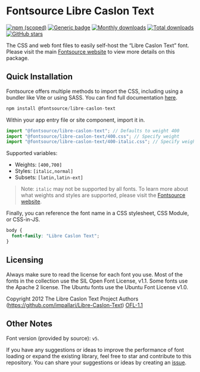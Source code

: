# Fontsource Libre Caslon Text

[![npm (scoped)](https://img.shields.io/npm/v/@fontsource/libre-caslon-text?color=brightgreen)](https://www.npmjs.com/package/@fontsource/libre-caslon-text) [![Generic badge](https://img.shields.io/badge/fontsource-passing-brightgreen)](https://github.com/fontsource/fontsource) [![Monthly downloads](https://badgen.net/npm/dm/@fontsource/libre-caslon-text)](https://github.com/fontsource/fontsource) [![Total downloads](https://badgen.net/npm/dt/@fontsource/libre-caslon-text)](https://github.com/fontsource/fontsource) [![GitHub stars](https://img.shields.io/github/stars/fontsource/fontsource.svg?style=social&label=Star)](https://github.com/fontsource/fontsource/stargazers)

The CSS and web font files to easily self-host the “Libre Caslon Text” font. Please visit the main [Fontsource website](https://fontsource.org/fonts/libre-caslon-text) to view more details on this package.

## Quick Installation

Fontsource offers multiple methods to import the CSS, including using a bundler like Vite or using SASS. You can find full documentation [here](https://fontsource.org/docs/getting-started/introduction).

```javascript
npm install @fontsource/libre-caslon-text
```

Within your app entry file or site component, import it in.

```javascript
import "@fontsource/libre-caslon-text"; // Defaults to weight 400
import "@fontsource/libre-caslon-text/400.css"; // Specify weight
import "@fontsource/libre-caslon-text/400-italic.css"; // Specify weight and style
```

Supported variables:
- Weights: `[400,700]`
- Styles: `[italic,normal]`
- Subsets: `[latin,latin-ext]`

> Note: `italic` may not be supported by all fonts. To learn more about what weights and styles are supported, please visit the [Fontsource website](https://fontsource.org/fonts/libre-caslon-text).

Finally, you can reference the font name in a CSS stylesheet, CSS Module, or CSS-in-JS.

```css
body {
  font-family: "Libre Caslon Text";
}
```

## Licensing
Always make sure to read the license for each font you use. Most of the fonts in the collection use the SIL Open Font License, v1.1. Some fonts use the Apache 2 license. The Ubuntu fonts use the Ubuntu Font License v1.0.

Copyright 2012 The Libre Caslon Text Project Authors (https://github.com/impallari/Libre-Caslon-Text)
[OFL-1.1](https://openfontlicense.org)

## Other Notes
Font version (provided by source): `v5`.

If you have any suggestions or ideas to improve the performance of font loading or expand the existing library, feel free to star and contribute to this repository. You can share your suggestions or ideas by creating an [issue](https://github.com/fontsource/fontsource/issues).